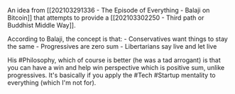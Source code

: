 An idea from [[202103291336 - The Episode of Everything - Balaji on Bitcoin]] that attempts to provide a [[202103302250 - Third path or Buddhist Middle Way]]. 

According to Balaji, the concept is that:
	- Conservatives want things to stay the same
	- Progressives are zero sum
	- Libertarians say live and let live
	
His #Philosophy, which of course is better (he was a tad arrogant) is that you can have a win and help win perspective which is positive sum, unlike progressives. It's basically if you apply the #Tech #Startup mentality to everything (which I'm not for). 